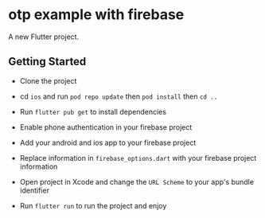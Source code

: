 # otp example with firebase

A new Flutter project.

## Getting Started

- Clone the project

- cd `ios` and run `pod repo update` then `pod install` then `cd ..`
  
- Run `flutter pub get` to install dependencies

- Enable phone authentication in your firebase project

- Add your android and ios app to your firebase project

- Replace information in `firebase_options.dart` with your firebase project information

- Open project in Xcode and change the `URL Scheme` to your app's bundle identifier

- Run `flutter run` to run the project and enjoy
